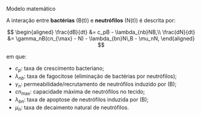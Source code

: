 Modelo matemático

A interação entre **bactérias** \(B(t)\) e **neutrófilos** \(N(t)\) é descrita por:

$$
\begin{aligned}
\frac{dB}{dt} &= c_pB - \lambda_{nb}NB,\\
\frac{dN}{dt} &= \gamma_nB(cn_{\max} - N) - \lambda_{bn}N\,B - \mu_nN,
\end{aligned}
$$

em que:
- $c_p$: taxa de crescimento bacteriano;
- $\lambda_{nb}$: taxa de fagocitose (eliminação de bactérias por neutrófilos);
- $\gamma_n$: permeabilidade/recrutamento de neutrófilos induzido por \(B\);
- $cn_{\max}$: capacidade máxima de neutrófilos no tecido;
- $\lambda_{bn}$: taxa de apoptose de neutrófilos induzida por \(B\);
- $\mu_n$: taxa de decaimento natural de neutrófilos.
